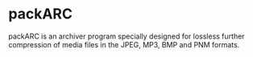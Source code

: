 # packARC
packARC is an archiver program specially designed for lossless further  compression of media files in the JPEG, MP3, BMP and PNM formats.
